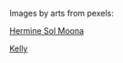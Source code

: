 Images by arts from pexels:

[Hermine Sol Moona](<https://www.pexels.com/photo/grey-cat-with-amber-eyes-staring-out-a-window-30096061/>)

[Kelly](<https://www.pexels.com/photo/sitting-mackerel-tabby-cat-19390689/>)